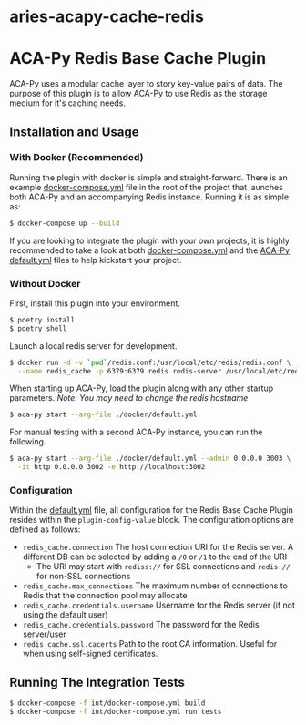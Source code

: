 # aries-acapy-cache-redis
ACA-Py Redis Base Cache Plugin
=======================================

ACA-Py uses a modular cache layer to story key-value pairs of data. The purpose
of this plugin is to allow ACA-Py to use Redis as the storage medium for it's
caching needs.

## Installation and Usage

### With Docker (Recommended)
Running the plugin with docker is simple and straight-forward. There is an
example [docker-compose.yml](./docker-compose.yml) file in the root of the
project that launches both ACA-Py and an accompanying Redis instance. Running
it is as simple as:

```sh
$ docker-compose up --build
```

If you are looking to integrate the plugin with your own projects, it is highly
recommended to take a look at both [docker-compose.yml](./docker-compose.yml)
and the [ACA-Py default.yml](./docker/default.yml) files to help kickstart your
project.

### Without Docker

First, install this plugin into your environment.

```sh
$ poetry install
$ poetry shell
```

Launch a local redis server for development.

```sh
$ docker run -d -v `pwd`/redis.conf:/usr/local/etc/redis/redis.conf \
  --name redis_cache -p 6379:6379 redis redis-server /usr/local/etc/redis/
```

When starting up ACA-Py, load the plugin along with any other startup
parameters. *Note: You may need to change the redis hostname*

```sh
$ aca-py start --arg-file ./docker/default.yml
```

For manual testing with a second ACA-Py instance, you can run the following.

```sh
$ aca-py start --arg-file ./docker/default.yml --admin 0.0.0.0 3003 \
  -it http 0.0.0.0 3002 -e http://localhost:3002 
```

### Configuration
Within the [default.yml](./docker/default.yml) file, all configuration for the
Redis Base Cache Plugin resides within the `plugin-config-value` block. The
configuration options are defined as follows:
 - `redis_cache.connection` The host connection URI for the Redis server. A
	 different DB can be selected by adding a `/0` or `/1` to the end of the URI
	 - The URI may start with `rediss://` for SSL connections and `redis://` for
		 non-SSL connections
 - `redis_cache.max_connections` The maximum number of connections to Redis
	 that the connection pool may allocate
 - `redis_cache.credentials.username` Username for the Redis server (if not
	 using the default user)
 - `redis_cache.credentials.password` The password for the Redis server/user
 - `redis_cache.ssl.cacerts` Path to the root CA information. Useful for when
	 using self-signed certificates.

## Running The Integration Tests

```sh
$ docker-compose -f int/docker-compose.yml build
$ docker-compose -f int/docker-compose.yml run tests
```
